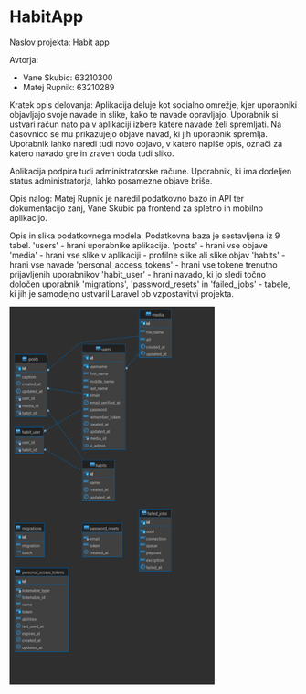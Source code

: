 # HabitApp
Naslov projekta: Habit app

Avtorja:
- Vane Skubic: 63210300
- Matej Rupnik: 63210289

Kratek opis delovanja:
Aplikacija deluje kot socialno omrežje, kjer uporabniki objavljajo svoje navade in slike, kako te navade opravljajo. Uporabnik si ustvari račun nato pa v aplikaciji izbere katere navade želi spremljati. Na časovnico se mu prikazujejo objave navad, ki jih uporabnik spremlja. Uporabnik lahko naredi tudi novo objavo, v katero napiše opis, označi za katero navado gre in zraven doda tudi sliko. 

Aplikacija podpira tudi administratorske račune. Uporabnik, ki ima dodeljen status administratorja, lahko posamezne objave briše.

Opis nalog:
Matej Rupnik je naredil podatkovno bazo in API ter dokumentacijo zanj, Vane Skubic pa frontend za spletno in mobilno aplikacijo.

Opis in slika podatkovnega modela:
Podatkovna baza je sestavljena iz 9 tabel. 
'users' - hrani uporabnike aplikacije.
'posts' - hrani vse objave
'media' - hrani vse slike v aplikaciji - profilne slike ali slike objav
'habits' - hrani vse navade
'personal_access_tokens' - hrani vse tokene trenutno prijavljenih uporabnikov 
'habit_user' - hrani navado, ki jo sledi točno določen uporabnik
'migrations', 'password_resets' in 'failed_jobs' - tabele, ki jih je samodejno ustvaril Laravel ob vzpostavitvi projekta.

![enter image description here](https://github.com/VaneSkubic/habit-app-mobile/blob/master/podatkovni_model.png?raw=true)

